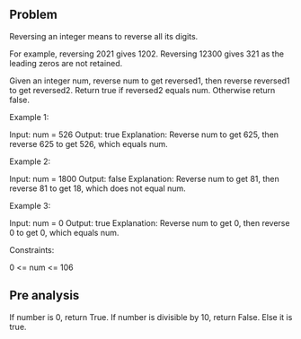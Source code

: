 ## Problem

Reversing an integer means to reverse all its digits.

For example, reversing 2021 gives 1202. Reversing 12300 gives 321 as the leading zeros are not retained.

Given an integer num, reverse num to get reversed1, then reverse reversed1 to get reversed2. Return true if reversed2 equals num. Otherwise return false.

Example 1:

Input: num = 526
Output: true
Explanation: Reverse num to get 625, then reverse 625 to get 526, which equals num.

Example 2:

Input: num = 1800
Output: false
Explanation: Reverse num to get 81, then reverse 81 to get 18, which does not equal num.

Example 3:

Input: num = 0
Output: true
Explanation: Reverse num to get 0, then reverse 0 to get 0, which equals num.

Constraints:

0 <= num <= 106

## Pre analysis

If number is 0, return True. If number is divisible by 10, return False. Else it is true.
